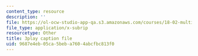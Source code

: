 ```yaml
---
content_type: resource
description: ''
file: https://ol-ocw-studio-app-qa.s3.amazonaws.com/courses/18-02-multivariable-calculus-fall-2007/9687e4eb05ca5beba7604abcfbc813f0_44R5HgbrUmc.vtt
file_type: application/x-subrip
resourcetype: Other
title: 3play caption file
uid: 9687e4eb-05ca-5beb-a760-4abcfbc813f0
---
```

